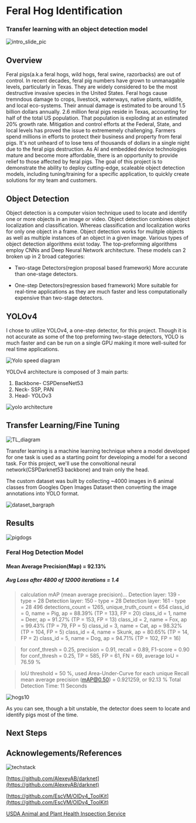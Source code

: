 # Feral Hog Identification
### Transfer learning with an object detection model

 ![intro_slide_pic](YOLO_images/coverhogs.jpg)

## Overview

Feral pigs(a.k.a feral hogs, wild hogs, feral swine, razorbacks) are out of control.  In recent decades, feral pig numbers have grown to unmanagable levels, particularly in Texas.  They are widely considered to be the most destructive invasive species in the United States.  Feral hogs cause tremndous damage to crops, livestock, waterways, native plants, wildlife, and local eco-systems.  Their annual damage is estimated to be around 1.5 billion dollars annually.  2.6 million feral pigs reside in Texas, accounting for half of the total US population.  That population is exploding at an estimated 20% growth rate.  Mitigation and control efforts at the Federal, State, and local levels has proved the issue to extrememely challenging. Farmers spend millions in efforts to protect their business and property from feral pigs.  It's not unheard of to lose tens of thousands of dollars in a single night due to the feral pigs destruction.  As AI and embedded device technologies mature and become more affordable, there is an opportunity to provide relief to those affected by feral pigs.  The goal of this project is to demonstrate the ability to deploy cutting-edge, scaleable object detection models, including tuning/training for a specific application, to quickly create solutions for my team and customers.

## Object Detection

Object detection is a computer vision technique used to locate and identify one or more objects in an image or video.  Object detection combines object localization and classification.  Whereas classification and localization works for only one object in a frame.  Object detection works for mulitple objects as well as multiple instances of an object in a given image.  Various types of object detection algorithms exist today.  The top-preforming algorithms employ CNNs and Deep Neural Network architecture.
These models can 2 broken up in 2 broad categories:

 * Two-stage Detectors(region proposal based framework)
    More accurate than one-stage detectors.

 * One-step Detectors(regression based framework)
    More suitable for real-time applications as they are much faster and less computationally expensive than two-stage detectors.

## YOLOv4

I chose to utilize YOLOv4, a one-step detector, for this project. Though it is not accurate as some of the top preforming two-stage detectors, YOLO is much faster and can be run on a single GPU making it more well-suited for real time applications.

 ![Yolo speed diagram](YOLO_images/yolo_coco_markdown.png)


YOLOv4 architecture is composed of 3 main parts:

 1. Backbone- CSPDenseNet53
 2. Neck- SSP, PAN
 3. Head- YOLOv3
 
  ![yolo architecture](YOLO_images/yolo_block.png)

## Transfer Learning/Fine Tuning
 ![TL_diagram](YOLO_images/TL_markdown.png)
 
 Transfer learning is a machine learning technique where a model developed for one task is used as a starting point for developing a model for a second task.  For this project, we'll use the convoltional neural network(CSPDarknet53 backbone) and train only the head.

 The custom dataset was built by collecting ~4000 images in 6 animal classes from Googles Open Images Dataset then converting the image annotations into YOLO format.
 
 ![dataset_bargraph](YOLO_images/pig_dataset_distribution.png)

## Results
 ![pigdogs](YOLO_images/pigdogs_correct.png)

### Feral Hog Detection Model
#### Mean Average Precision(Map) = 92.13%
##### Avg Loss after 4800 of 12000 iterations = 1.4



> calculation mAP (mean average precision)...
> Detection layer: 139 - type = 28
> Detection layer: 150 - type = 28
> Detection layer: 161 - type = 28
> 496
>  detections_count = 1265, unique_truth_count = 654
> class_id = 0, name = Pig, ap = 88.39%   	 (TP = 133, FP = 20)
> class_id = 1, name = Deer, ap = 91.27%   	 (TP = 153, FP = 13)
> class_id = 2, name = Fox, ap = 99.43%   	 (TP = 79, FP = 5)
> class_id = 3, name = Cat, ap = 98.32%   	 (TP = 104, FP = 5)
> class_id = 4, name = Skunk, ap = 80.65%   	 (TP = 14, FP = 2)
> class_id = 5, name = Dog, ap = 94.71%   	 (TP = 102, FP = 16)

 > for conf_thresh = 0.25, precision = 0.91, recall = 0.89, F1-score = 0.90
 > for conf_thresh = 0.25, TP = 585, FP = 61, FN = 69, average IoU = 76.59 %

 > IoU threshold = 50 %, used Area-Under-Curve for each unique Recall
 > mean average precision (mAP@0.50) = 0.921259, or 92.13 %
> Total Detection Time: 11 Seconds

 ![hogs10](YOLO_images/hogs10.gif)

As you can see, though a bit unstable, the detector does seem to locate and identify pigs most of the time.

## Next Steps


## Acknowlegements/References
![techstack](YOLO_images/tech_stack.png)

[https://github.com/AlexeyAB/darknet](https://github.com/AlexeyAB/darknet)

[https://github.com/EscVM/OIDv4_ToolKit](https://github.com/EscVM/OIDv4_ToolKit)

[USDA Animal and Plant Health Inspection Service](https://www.aphis.usda.gov/aphis/ourfocus/wildlifedamage/operational-activities/feral-swine)

